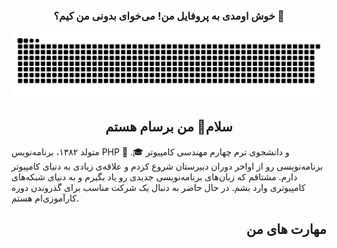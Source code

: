 <h3 align='center'>خوش اومدی به پروفایل من! می‌خوای بدونی من کیم؟ 🤔</h3> <img align='center' src='https://raw.githubusercontent.com/imrrobat/imrrobat/d1b244e170d2b75fdda3efd499eaaf163f7a617c/images/github-contribution-grid-snake.svg'> <h2 align='center'>سلام👋 من برسام هستم</h2> <p>متولد ۱۳۸۲، برنامه‌نویس PHP 🐘 و دانشجوی ترم چهارم مهندسی کامپیوتر 🎓. برنامه‌نویسی رو از اواخر دوران دبیرستان شروع کردم و علاقه‌ی زیادی به دنیای کامپیوتر دارم. مشتاقم که زبان‌های برنامه‌نویسی جدیدی رو یاد بگیرم و به دنیای شبکه‌های کامپیوتری وارد بشم. در حال حاضر به دنبال یک شرکت مناسب برای گذروندن دوره کارآموزی‌ام هستم.</p>
<h2  align='right'>مهارت های من</h2>

